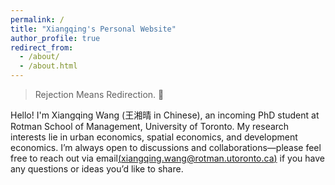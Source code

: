 ```yaml
---
permalink: /
title: "Xiangqing's Personal Website"
author_profile: true
redirect_from: 
  - /about/
  - /about.html
---
```


> Rejection Means Redirection. 🌌

Hello! I'm Xiangqing Wang (王湘晴 in Chinese), an incoming PhD student at Rotman School of Management, University of Toronto. My research interests lie in urban economics, spatial economics, and development economics. I’m always open to discussions and collaborations—please feel free to reach out via email[(xiangqing.wang@rotman.utoronto.ca)](mailto:xiangqing.wang@rotman.utoronto.ca) if you have any questions or ideas you’d like to share.

